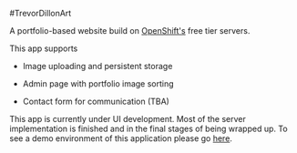 #TrevorDillonArt

A portfolio-based website build on <a target="_blank" href="www.openshift.com">OpenShift's</a> free tier servers.

This app supports

  * Image uploading and persistent storage
  
  * Admin page with portfolio image sorting
  
  * Contact form for communication (TBA)


This app is currently under UI development.  Most of the server implementation is finished and in the final stages of being wrapped up.  To see a demo environment of this application please go <a target="_blank" href="trevordillonart-trevorportfolio.rhcloud.com">here</a>.
